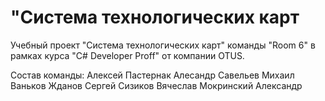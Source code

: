 # "Система технологических карт

Учебный проект "Система технологических карт" команды "Room 6" в рамках курса "C# Developer Proff" от компании OTUS.

Состав команды:
Алексей Пастернак
Алесандр Савельев
Михаил Ваньков
Жданов Сергей
Сизиков Вячеслав
Мокринский Александр
